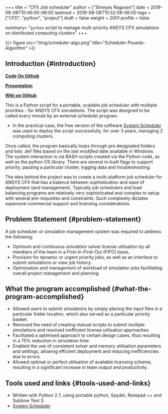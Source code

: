 +++
title = "CFX Job scheduler"
author = ["Shreyas Ragavan"]
date = 2019-08-08T10:46:00-06:00
lastmod = 2019-08-08T10:52:08-06:00
tags = ["CFD", "python", "project"]
draft = false
weight = 2001
profile = false

summary= "`python` script to manage multi-priority ANSYS CFX simulations on distributed computing clusters"
+++

{{< figure src="/img/scheduler-algo.png" title="Scheduler-Psuedo-Algorithm" >}}


## Introduction {#introduction}

**[Code On Github](https://github.com/shrysr/jobscheduler)**

**[Presentation](https://shrysr.github.io/jobscheduler/index.html)**

**[Wiki on Github](https://github.com/shrysr/jobscheduler/wiki)**

This is a Python script for a portable, scalable job scheduler with
multiple priorities - for ANSYS CFX simulations. The script was designed
to be called every minute by an external scheduler program.

-   In the practical case, the free version of the software [System
    Scheduler](https://www.splinterware.com/products/scheduler.html) was used to deploy the script successfully, for over 3
    years, managing 2 computing clusters.

Once called, the program basically loops through pre designated folders
and lists .def files based on the _last modified_ date available in
Windows. The system interaction is via BASH scripts created via the
Python code, as well as the python OS library. There are several
in-built flags to support priority, pausing a particular cluster,
logging data and troubleshooting.

The idea behind the project was to create a multi-platform job scheduler
for ANSYS CFX that has a balance between sophistication and ease of
deployment (and management). Typically job schedulers and load balancing
programs are relatively very sophisticated and complex to setup with
several pre-requisites and constraints. Such complexity dictates
expensive commercial support and licensing considerations.


## Problem Statement {#problem-statement}

A job scheduler or simulation management system was required to address
the following:

-   Optimum and continuous simulation solver license utilisation by all
    members of the team in a First-In-First-Out (FIFO) basis,
-   Provision for dynamic or urgent priority jobs, as well as an interface
    to submit simulations or view job history.
-   Optimisation and management of workload of simulation jobs
    facilitating overall project management and planning.


## What the program accomplished {#what-the-program-accomplished}

-   Allowed users to submit simulations by simply placing the input files
    in a particular folder location, which also served as a particular
    priority basket.
-   Removed the need of creating manual scripts to submit multiple
    simulations and resolved inefficient license utilisation approaches.
-   Facilitated a optimised approach to certain design cases, thus
    resulting in a 75% reduction in simulation time
-   Enabled the use of consistent solver and memory utilisation parameters
    and settings, allowing efficient deployment and reducing
    inefficiencies due to errors.
-   Allowed optimal or perfect utilisation of available licensing scheme,
    resulting in a significant increase in team output and productivity.


## Tools used and links {#tools-used-and-links}

-   Written with Python 2.7, using portable python, Spyder, Notepad ++ and
    Sublime Text 3.
-   [System Scheduler](https://www.splinterware.com/products/scheduler.html)

